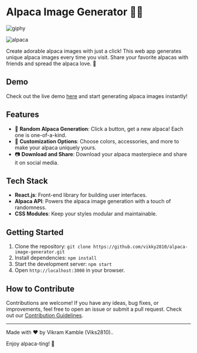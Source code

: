 # Alpaca Image Generator 🦙✨

![giphy](https://github.com/vikky2810/alpaca-image-generator-website/assets/107768078/e75d8637-2d2f-4a3e-b7aa-7a4b561235dd)


![alpaca](https://github.com/vikky2810/alpaca-image-generator-website/assets/107768078/57b963fa-91ab-4002-98c6-c09064028612)


Create adorable alpaca images with just a click! This web app generates unique alpaca images every time you visit. Share your favorite alpacas with friends and spread the alpaca love. 🌈

## Demo

Check out the live demo [here](https://alpacageneratorbyviks.onrender.com/) and start generating alpaca images instantly!

## Features

- 🦙 **Random Alpaca Generation**: Click a button, get a new alpaca! Each one is one-of-a-kind.
- 🎨 **Customization Options**: Choose colors, accessories, and more to make your alpaca uniquely yours.
- 📷 **Download and Share**: Download your alpaca masterpiece and share it on social media.

## Tech Stack

- **React.js**: Front-end library for building user interfaces.
- **Alpaca API**: Powers the alpaca image generation with a touch of randomness.
- **CSS Modules**: Keep your styles modular and maintainable.

## Getting Started

1. Clone the repository: `git clone https://github.com/vikky2810/alpaca-image-generator.git`
2. Install dependencies: `npm install`
3. Start the development server: `npm start`
4. Open `http://localhost:3000` in your browser.

## How to Contribute

Contributions are welcome! If you have any ideas, bug fixes, or improvements, feel free to open an issue or submit a pull request. Check out our [Contribution Guidelines](link-to-contributing.md).


---

Made with ❤️ by Vikram Kamble (Viks2810)..

Enjoy alpaca-ting! 🌟
